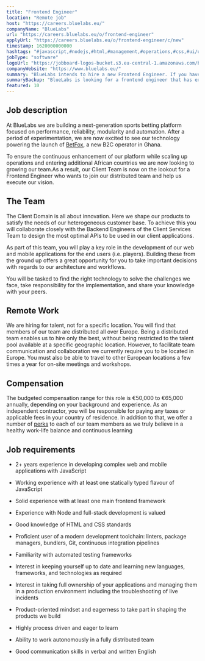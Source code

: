 ```yaml
---
title: "Frontend Engineer"
location: "Remote job"
host: "https://careers.bluelabs.eu/"
companyName: "BlueLabs"
url: "https://careers.bluelabs.eu/o/frontend-engineer"
applyUrl: "https://careers.bluelabs.eu/o/frontend-engineer/c/new"
timestamp: 1620000000000
hashtags: "#javascript,#nodejs,#html,#management,#operations,#css,#ui/ux,#git,#optimization,#English"
jobType: "software"
logoUrl: "https://jobboard-logos-bucket.s3.eu-central-1.amazonaws.com/bluelabs"
companyWebsite: "https://www.bluelabs.eu/"
summary: "BlueLabs intends to hire a new Frontend Engineer. If you have 2+ years experience in developing complex web and mobile applications with JavaScript, consider applying."
summaryBackup: "BlueLabs is looking for a frontend engineer that has experience in: #javascript, #nodejs, #management."
featured: 10
---
```


## Job description

At BlueLabs we are building a next-generation sports betting platform focused on performance, reliability, modularity and automation. After a period of experimentation, we are now excited to see our technology powering the launch of [BetFox](https://www.betfox.com.gh/), a new B2C operator in Ghana.

To ensure the continuous enhancement of our platform while scaling up operations and entering additional African countries we are now looking to growing our team.As a result, our Client Team is now on the lookout for a Frontend Engineer who wants to join our distributed team and help us execute our vision.

## The Team

The Client Domain is all about innovation. Here we shape our products to satisfy the needs of our heterogeneous customer base. To achieve this you will collaborate closely with the Backend Engineers of the Client Services Team to design the most optimal APIs to be used in our client applications.

As part of this team, you will play a key role in the development of our web and mobile applications for the end users (i.e. players). Building these from the ground up offers a great opportunity for you to take important decisions with regards to our architecture and workflows.

You will be tasked to find the right technology to solve the challenges we face, take responsibility for the implementation, and share your knowledge with your peers.

## Remote Work

We are hiring for talent, not for a specific location. You will find that members of our team are distributed all over Europe. Being a distributed team enables us to hire only the best, without being restricted to the talent pool available at a specific geographic location. However, to facilitate team communication and collaboration we currently require you to be located in Europe. You must also be able to travel to other European locations a few times a year for on-site meetings and workshops.

## Compensation

The budgeted compensation range for this role is €50,000 to €65,000 annually, depending on your background and experience. As an independent contractor, you will be responsible for paying any taxes or applicable fees in your country of residence. In addition to that, we offer a number of [perks](https://careers.bluelabs.eu/#section-127563) to each of our team members as we truly believe in a healthy work-life balance and continuous learning

## Job requirements

*   2+ years experience in developing complex web and mobile applications with JavaScript
    
*   Working experience with at least one statically typed flavour of JavaScript
    
*   Solid experience with at least one main frontend framework
    
*   Experience with Node and full-stack development is valued
    
*   Good knowledge of HTML and CSS standards
    
*   Proficient user of a modern development toolchain: linters, package managers, bundlers, Git, continuous integration pipelines
    
*   Familiarity with automated testing frameworks
    
*   Interest in keeping yourself up to date and learning new languages, frameworks, and technologies as required
    
*   Interest in taking full ownership of your applications and managing them in a production environment including the troubleshooting of live incidents
    
*   Product-oriented mindset and eagerness to take part in shaping the products we build
    
*   Highly process driven and eager to learn
    
*   Ability to work autonomously in a fully distributed team
    
*   Good communication skills in verbal and written English
